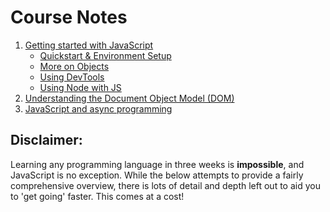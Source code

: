 # Course Notes

1. [Getting started with JavaScript](basics)
   - [Quickstart & Environment Setup](quickstart)
   - [More on Objects](objects)
   - [Using DevTools](devtools)
   - [Using Node with JS](node)
2. [Understanding the Document Object Model (DOM)](dom)
3. [JavaScript and async programming](async)

## Disclaimer:
Learning any programming language in three weeks is **impossible**,
and JavaScript is no exception. While the below attempts to provide a fairly
comprehensive overview, there is lots of detail and depth left out to aid you
to 'get going' faster. This comes at a cost!
